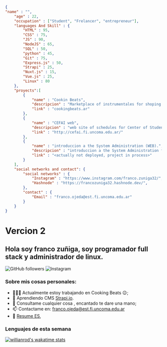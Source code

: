 ```json
{
"name" : "",
    "age" : 22,
    "occupation" : ["Student", "Frelancer", "entrepreneur"],
    "languages And Skill" : {
  		"HTML" : 95, 
        "CSS" : 75, 
        "JS" : 90, 
        "NodeJS" : 65, 
        "SQL" : 50, 
        "python" : 45,
        "Git" : 75,
        "Express.js" : 50,
        "Strapi" : 25,
        "Nuxt.js" : 15,
        "Vue.js" : 25,
        "Linux" : 80
    },
    "proyects":[
        {
            "name" : "Cookin Beats",
            "descripcion" : "Marketplace of instrumentales for shoping music.",
            "link" : "cookingbeats.ar"
        },
        {
            "name" : "CEFAI web",
            "descripcion" : "web site of schedules for Center of Student the Computer Science faculty. Actually i´m not participe in the develop.",
            "link" : "http://cefai.fi.uncoma.edu.ar/"
        },
        {
            "name" : "introduccion a the System Administration (WEB).",
            "descripcion" : "introduccion a the System Administration for the Tecnicatura Universitaria the System Administration and Software Free, in the Science Computer Faculty, at the University Nacional de Comahue.",
            "link" : "<actually not deployed, project in process>"
        }
    ],
    "social networks and contact": {
        "social networks" : {
            "Instagram" : "https://www.instagram.com/franco.zuniga32/",
            "Hashnode" : "https://francozuniga32.hashnode.dev/",
        },
        "contact" : {
            "Email" : "franco.ojeda@est.fi.uncoma.edu.ar"
        }
    }
}

```

 # Vercion 2

## Hola soy franco zuñiga, soy programador full stack y administrador de linux.

![GitHub followers](https://img.shields.io/github/followers/francoZuniga32?style=social) ![Instagram](https://img.shields.io/badge/Instagram-Perfil-red)

### Sobre mis cosas personales:

  - 👨🏽‍💻 Actualmente estoy trabajando en Cooking Beats :wink:;
  - 🌱 Aprendiendo CMS [Strapi.io](https://strapi.io/). 
  - 💬 Consultame cualquier cosa , encantado te dare una mano;
  - 📫 Contactame en: franco.ojeda@est.fi.uncoma.edu.ar
  - 📝 [Resume ES](https://drive.google.com/file/d/1sZ5DFLoYLKvJmgoyJc6VZs-JYROl7A9o/view), [](https://img.shields.io/badge/Instagram-Perfil-red)

### Lenguajes de esta semana
[![willianrod's wakatime stats](https://github-readme-stats.vercel.app/api/wakatime?username=willianrod)](https://github.com/anuraghazra/github-readme-stats)






